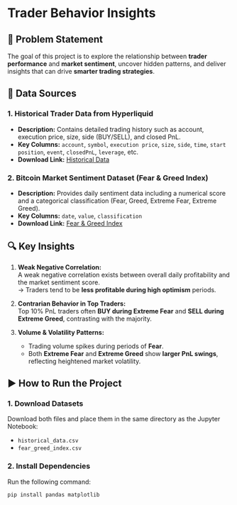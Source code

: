 # Trader Behavior Insights

## 📌 Problem Statement
The goal of this project is to explore the relationship between **trader performance** and **market sentiment**, uncover hidden patterns, and deliver insights that can drive **smarter trading strategies**.


## 📂 Data Sources

### 1. Historical Trader Data from Hyperliquid
- **Description:** Contains detailed trading history such as account, execution price, size, side (BUY/SELL), and closed PnL.
- **Key Columns:** `account`, `symbol`, `execution price`, `size`, `side`, `time`, `start position`, `event`, `closedPnL`, `leverage`, etc.
- **Download Link:** [Historical Data](https://drive.google.com/file/d/1IAfLZwu6rJzyWKgBToqwSmmVYU6VbjVs/view?usp=sharing)

### 2. Bitcoin Market Sentiment Dataset (Fear & Greed Index)
- **Description:** Provides daily sentiment data including a numerical score and a categorical classification (Fear, Greed, Extreme Fear, Extreme Greed).
- **Key Columns:** `date`, `value`, `classification`
- **Download Link:** [Fear & Greed Index](https://drive.google.com/file/d/1PgQC0tO8XN-wqkNyghWc_-mnrYv_nhSf/view?usp=sharing)


## 🔍 Key Insights
1. **Weak Negative Correlation:**  
   A weak negative correlation exists between overall daily profitability and the market sentiment score.  
   → Traders tend to be **less profitable during high optimism** periods.

2. **Contrarian Behavior in Top Traders:**  
   Top 10% PnL traders often **BUY during Extreme Fear** and **SELL during Extreme Greed**, contrasting with the majority.

3. **Volume & Volatility Patterns:**  
   - Trading volume spikes during periods of **Fear**.  
   - Both **Extreme Fear** and **Extreme Greed** show **larger PnL swings**, reflecting heightened market volatility.

## ▶️ How to Run the Project

### **1. Download Datasets**
Download both files and place them in the same directory as the Jupyter Notebook:
- `historical_data.csv`
- `fear_greed_index.csv`

### **2. Install Dependencies**
Run the following command:
```bash
pip install pandas matplotlib
